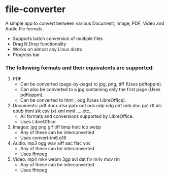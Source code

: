 # file-converter

A simple app to convert between various Document, Image, PDF, Video and Audio file formats.

- Supports batch conversion of multiple files
- Drag N Drop functionality
- Works on almost any Linux distro
- Progress bar

### The following formats and their equivalents are supported:
1) PDF
   - Can be converted (page-by-page) to jpg, png, tiff (Uses pdftoppm).
   - Can also be converted to a jpg containing only the first page (Uses pdftoppm).
   - Can be converted to html , odg (Uses LibreOffice).
2) Documents: pdf docx xlsx pptx odt ods odp odg odf odb doc ppt rtf xls epub html slk csv txt xml mml .... etc.,
   - All formats and conversions supported by LibreOffice.
   - Uses LibreOffice
4) Images: jpg png gif tiff bmp heic ico webp
   - Any of these can be interconverted
   - Uses convert-im6.q16
5) Audio: mp3 ogg wav aiff aac flac voc
   - Any of these can be interconverted
   - Uses ffmpeg
6) Video: mp4 mkv webm 3gp avi dat flv m4v mov rm
   - Any of these can be interconverted
   - Uses ffmpeg


